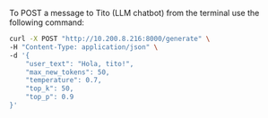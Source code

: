 To POST a message to Tito (LLM chatbot) from the terminal use the following command:

```bash
curl -X POST "http://10.200.8.216:8000/generate" \
-H "Content-Type: application/json" \
-d '{
    "user_text": "Hola, tito!",
    "max_new_tokens": 50,
    "temperature": 0.7,
    "top_k": 50,
    "top_p": 0.9
}'
```
